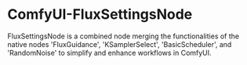 # ComfyUI-FluxSettingsNode
FluxSettingsNode is a combined node merging the functionalities of the native nodes 'FluxGuidance', 'KSamplerSelect', 'BasicScheduler', and 'RandomNoise' to simplify and enhance workflows in ComfyUI.
